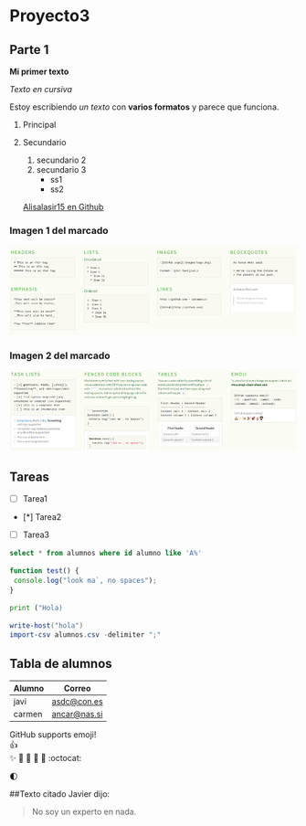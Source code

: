 # Proyecto3

## Parte 1

**Mi primer texto**

*Texto en cursiva*

Estoy escribiendo *un texto* con **varios formatos** y parece que funciona.


1. Principal
2. Secundario
    1. secundario 2
    2. secundario 3
        * ss1
        * ss2


    [Alisalasir15 en Github](https://gihub.com/alisalasir15)

### Imagen 1 del marcado
![Marcado 1](/Fotos/Markdown1.png)  

### Imagen 2 del marcado
![Marcado 2](/Fotos/Markdown2.png) 


## Tareas
- [ ] Tarea1  
- [*] Tarea2  
- [ ] Tarea3    

```SQL
select * from alumnos where id alumno like 'A%'
```

```javascript
function test() {
 console.log("look ma`, no spaces");
}
```

```python
print ("Hola)
```

```powershell
write-host("hola")
import-csv alumnos.csv -delimiter ";"
```
## Tabla de alumnos
Alumno | Correo
-------|------
javi|  asdc@con.es
carmen| ancar@nas.si


GitHub supports emoji!  
:+1:  
:sparkles:
:camel: :tada: 
:rocket: :metal: :octocat: 

:first_quarter_moon:

##Texto citado
Javier dijo:

   > No soy un experto en nada.